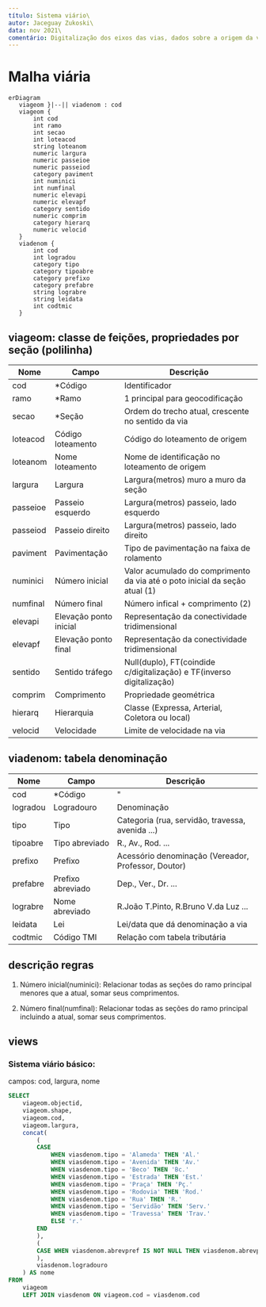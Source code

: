 ```yaml
---
título: Sistema viário\
autor: Jaceguay Zukoski\
data: nov 2021\
comentário: Digitalização dos eixos das vias, dados sobre a origem da via, dimensões/materiais e atribuições políticas.
---
```


# Malha viária

```mermaid
erDiagram
   viageom }|--|| viadenom : cod
   viageom {
       int cod
       int ramo
       int secao
       int loteacod
       string loteanom
       numeric largura
       numeric passeioe
       numeric passeiod
       category paviment
       int numinici
       int numfinal
       numeric elevapi
       numeric elevapf
       category sentido
       numeric comprim
       category hierarq
       numeric velocid
   }
   viadenom {
       int cod
       int logradou
       category tipo
       category tipoabre
       category prefixo
       category prefabre
       string lograbre
       string leidata
       int codtmic
   }
```

## viageom: classe de feições, propriedades por seção (polilinha)

Nome     | Campo                  | Descrição
---------|------------------------|----------------------------------------------------------------------------
cod      | *Código                | Identificador
ramo     | *Ramo                  | 1 principal para geocodificação
secao    | *Seção                 | Ordem do trecho atual, crescente no sentido da via
loteacod | Código loteamento      | Código do loteamento de origem
loteanom | Nome loteamento        | Nome de identificação no loteamento de origem
largura  | Largura                | Largura(metros) muro a muro da seção
passeioe | Passeio esquerdo       | Largura(metros) passeio, lado esquerdo
passeiod | Passeio direito        | Largura(metros) passeio, lado direito
paviment | Pavimentação           | Tipo de pavimentação na faixa de rolamento
numinici | Número inicial         | Valor acumulado do comprimento da via até o poto inicial da seção atual (1)
numfinal | Número final           | Número infical + comprimento (2)
elevapi  | Elevação ponto inicial | Representação da conectividade tridimensional
elevapf  | Elevação ponto final   | Representação da conectividade tridimensional
sentido  | Sentido tráfego        | Null(duplo), FT(coindide c/digitalização) e TF(inverso digitalização)
comprim  | Comprimento            | Propriedade geométrica
hierarq  | Hierarquia             | Classe (Expressa, Arterial, Coletora ou local)
velocid  | Velocidade             | Limite de velocidade na via

## viadenom: tabela denominação

Nome     | Campo             | Descrição
---------|-------------------|----------------------------------------------------
cod      | *Código           | "
logradou | Logradouro        | Denominação
tipo     | Tipo              | Categoria (rua, servidão, travessa, avenida ...)
tipoabre | Tipo abreviado    | R., Av., Rod. ...
prefixo  | Prefixo           | Acessório denominação (Vereador, Professor, Doutor)
prefabre | Prefixo abreviado | Dep., Ver., Dr. ...
lograbre | Nome abreviado    | R.João T.Pinto, R.Bruno V.da Luz ...
leidata  | Lei               | Lei/data que dá denominação a via
codtmic  | Código TMI        | Relação com tabela tributária

## descrição regras

1. Número inicial(numinici): Relacionar todas as seções do ramo principal menores que a atual, somar seus comprimentos.

2. Número final(numfinal): Relacionar todas as seções do ramo principal incluindo a atual, somar seus comprimentos.

## views

### Sistema viário básico:

campos: cod, largura, nome

```sql
SELECT
    viageom.objectid,
    viageom.shape,
    viageom.cod,
    viageom.largura,
    concat(
        (
        CASE
            WHEN viasdenom.tipo = 'Alameda' THEN 'Al.'
            WHEN viasdenom.tipo = 'Avenida' THEN 'Av.'
            WHEN viasdenom.tipo = 'Beco' THEN 'Bc.'
            WHEN viasdenom.tipo = 'Estrada' THEN 'Est.'
            WHEN viasdenom.tipo = 'Praça' THEN 'Pç.'
            WHEN viasdenom.tipo = 'Rodovia' THEN 'Rod.'
            WHEN viasdenom.tipo = 'Rua' THEN 'R.'
            WHEN viasdenom.tipo = 'Servidão' THEN 'Serv.'
            WHEN viasdenom.tipo = 'Travessa' THEN 'Trav.'
            ELSE 'r.'
        END
        ),
        (
        CASE WHEN viasdenom.abrevpref IS NOT NULL THEN viasdenom.abrevpref ELSE ' ' END
        ),
        viasdenom.logradouro
    ) AS nome
FROM
    viageom
    LEFT JOIN viasdenom ON viageom.cod = viasdenom.cod
```
